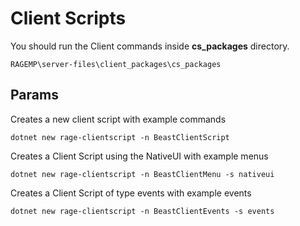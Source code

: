 # Client Scripts

You should run the Client commands inside **cs_packages** directory. 

	RAGEMP\server-files\client_packages\cs_packages

## Params

Creates a new client script with example commands

	dotnet new rage-clientscript -n BeastClientScript

Creates a Client Script using the NativeUI with example menus

	dotnet new rage-clientscript -n BeastClientMenu -s nativeui

Creates a Client Script of type events with example events

	dotnet new rage-clientscript -n BeastClientEvents -s events